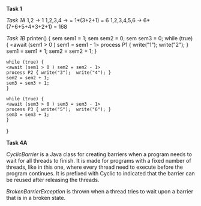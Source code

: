 **Task 1**

*Task 1A*
1,2 -> 1
1,2,3,4 -> = 1*(3+2+1) = 6
1,2,3,4,5,6 -> 6*(7+6+5+4+3+2+1) = 168


*Task 1B*
printer() {
sem sem1 = 1;
sem sem2 = 0;
sem sem3 = 0;
while (true) {
<await (sem1 > 0 ) sem1 = sem1 - 1>
process P1 { write("1");  write("2"); }
sem1 = sem1 + 1;
sem2 = sem2 + 1;
}

    while (true) {
    <await (sem1 > 0 ) sem2 = sem2 - 1>
    process P2 { write("3");  write("4"); }
    sem2 = sem2 + 1;
    sem3 = sem3 + 1;
    }

    while (true) {
    <await (sem3 > 0 ) sem3 = sem3 - 1>
    process P3 { write("5");  write("6"); }
    sem3 = sem3 + 1;
    }
}

**Task 4A**

*CyclicBarrier* is a Java class for creating barriers when a program needs to wait for all threads to finish. 
It is made for programs with a fixed number of threads, like in this one, where every thread need to execute before the program continues.
It is prefixed with Cyclic to indicated that the barrier can be reused after releasing the threads.

*BrokenBarrierException* is thrown when a thread tries to wait upon a barrier that is in a broken state. 